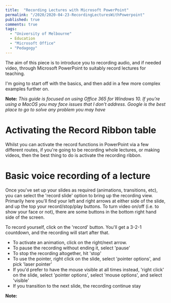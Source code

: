```yaml
---
title:  "Recording Lectures with Microsoft PowerPoint"
permalink: "/2020/2020-04-23-RecordingLecturesWithPowerpoint"
published: true
comments: true
tags:
  - "University of Melbourne"
  - Education
  - "Microsoft Office"
  - "Pedagogy"
---
```


The aim of this piece is to introduce you to recording audio, and if needed video, through Microsoft PowerPoint to suitably record lectures for teaching.

I'm going to start off with the basics, and then add in a few more complex examples further on.


**Note:** _This guide is focused on using Office 365 for Windows 10. If you're using a MacOS you may face issues that I don't address. Google is the best place to go to solve any problem you may have_

# Activating the Record Ribbon table
Whilst you can activate the record functions in PowerPoint via a few different routes, if you're going to be recording whole lectures, or making videos, then the best thing to do is activate the recording ribbon.


# Basic voice recording of a lecture
Once you've set up your slides as required (animations, transitions, etc), you can select the 'record slide' option to bring up the recording view. Primarily here you'll find your left and right arrows at either side of the slide, and up the top your record/stop/play buttons. To turn video on/off (i.e. to show your face or not), there are some buttons in the bottom right hand side of the screen.

To record yourself, click on the 'record' button. You'll get a 3-2-1 countdown, and the recording will start after that.
+ To activate an animation, click on the right/next arrow.
+ To pause the recording without ending it, select 'pause'
+ To stop the recording altogether, hit 'stop'
+ To use the pointer, right click on the slide, select 'pointer options', and pick 'laser pointer'
+ If you'd prefer to have the mouse visible at all times instead, 'right click' on the slide, select 'pointer options', select 'mouse options', and select 'visible'
+ If you transition to the next slide, the recording continue stay 


**Note:**
